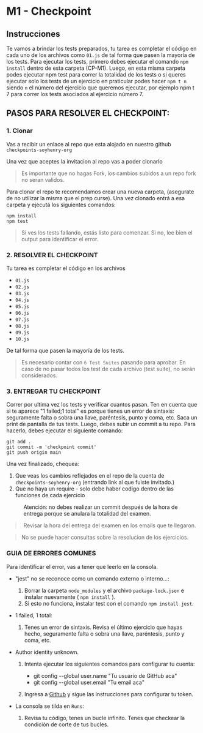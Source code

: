 # M1 - Checkpoint



## Instrucciones 

Te vamos a brindar los tests preparados, tu tarea es completar el código en cada uno de los archivos como ```01.js``` de tal forma que pasen la mayoría de los tests. Para ejecutar los tests, primero debes ejecutar el comando `npm install` dentro de esta carpeta (CP-M1). Luego, en esta misma carpeta podes ejecutar npm test para correr la totalidad de los tests o si queres ejecutar solo los tests de un ejercicio en praticular podes hacer ```npm t n``` siendo ```n``` el número del ejercicio que queremos ejecutar, por ejemplo npm t 7 para correr los tests asociados al ejercicio número 7.

## PASOS PARA RESOLVER EL CHECKPOINT:

### 1. Clonar

Vas a recibir un enlace al repo que esta alojado en nuestro github
`checkpoints-soyhenry-org` 

Una vez que aceptes la invitacion al repo vas a poder clonarlo 
>Es importante que no hagas Fork, los cambios subidos a un repo fork no seran validos.

Para clonar el repo te recomendamos crear una nueva carpeta,  (asegurate de no utilizar la misma que el prep curse). Una vez clonado entrá a esa carpeta y ejecutá los siguientes comandos:

    npm install
    npm test

>Si ves los tests fallando, estás listo para comenzar. Si no, lee bien el output para identificar el error.


### 2. RESOLVER EL CHECKPOINT

Tu tarea es completar el código en los archivos  
 - `01.js` 
 - `02.js` 
 - `03.js` 
 - `04.js` 
 - `05.js` 
 - `06.js` 
 - `07.js`   
 - `08.js`
 - `09.js` 
 - `10.js` 
 
 De tal forma que pasen la mayoría de los tests.

> Es necesario contar con `6 Test Suites` pasando para aprobar. En caso de no pasar todos los test de cada archivo (test suite), no serán considerados. 

### 3. ENTREGAR TU CHECKPOINT

Correr por ultima vez los tests y verificar cuantos pasan. Ten en cuenta que si te aparece "1 failed;1 total" es porque tienes un error de sintaxis: seguramente falta o sobra una llave, paréntesis, punto y coma, etc.
Saca un print de pantalla de tus tests.
Luego, debes subir un commit a tu repo. Para hacerlo, debes ejecutar el siguiente comando:

    git add .
    git commit -m 'checkpoint commit'
    git push origin main

Una vez finalizado, chequea:
1. Que veas los cambios reflejados en el repo de la cuenta de `checkpoints-soyhenry-org` (entrando link al que fuiste invitado.)
2. Que no haya un require - solo debe haber codigo dentro de las funciones de cada ejercicio 


<img src="https://a.slack-edge.com/production-standard-emoji-assets/13.0/google-medium/26a0-fe0f@2x.png" style="float:left; width:15px; margin-top: 36px; margin-left: 20px; margin-right: 10px;" /> Atención: no debes realizar un commit después de la hora de entrega porque se anulara la totalidad del examen. 
> Revisar la hora del entrega del examen en los emails que te llegaron. 

> No se puede hacer consultas sobre la resolucion de los ejercicios.


### GUIA DE ERRORES COMUNES

Para identificar el error, vas a tener que leerlo en la consola.


* "jest" no se reconoce como un comando externo o interno...:
    1. Borrar la carpeta `node_modules` y el archivo `package-lock.json` e instalar nuevamente ( `npm install` ).
    2. Si esto no funciona, instalar test con el comando `npm install jest`.


* 1 failed, 1 total:
    1. Tenes un error de sintaxis. Revisa el último ejercicio que hayas hecho, seguramente falta o sobra una llave, paréntesis, punto y coma, etc.

* Author identity unknown.  
    1. Intenta ejecutar los siguientes comandos para configurar tu cuenta:
        * git config --global user.name "Tu usuario de GitHub aca"
        * git config --global user.email "Tu email aca"

    2. Ingresa a [Github](https://docs.github.com/es/authentication/keeping-your-account-and-data-secure/creating-a-personal-access-token) y sigue las instrucciones para configurar tu token. 

* La consola se tilda en `Runs`:
    1. Revisa tu código, tenes un bucle infinito. Tenes que checkear la condición de corte de tus bucles.